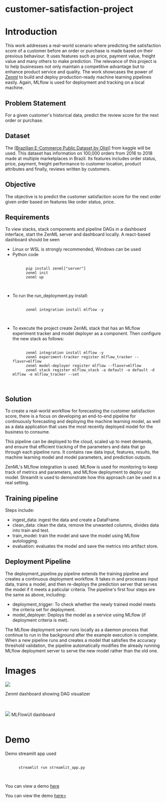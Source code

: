 # customer-satisfaction-project

<h1>Introduction</h1>
<p>This work addresses a real-world scenario where predicting the satisfaction score of a customer before an order or purchase is made based on their previous behaviour. It uses features such as price, payment value, freight value and many others to make prediction. The relevance of this project is to help businesses not only maintain a competitive advantage but to enhance product service and quality. The work showcases the power of <a href="https://zenml.io/">Zenml</a> to build and deploy production-ready machine learning pipelines easily. Again, MLflow is used for deployment and tracking on a local machine.</p> 
<h2>Problem Statement</h2>
<p>For a given customer's historical data, predict the review score for the next order or purchase.</p>
<h2>Dataset</h2>
The <a href="https://www.kaggle.com/datasets/olistbr/brazilian-ecommerce">[Brazilian E-Commerce Public Dataset by Olist]</a> from kaggle will be used. This dataset has information on 100,000 orders from 2016 to 2018 made at multiple marketplaces in Brazil. Its features includes order status, price, payment, freight performance to customer location, product attributes and finally, reviews written by customers.
<h2>Objective</h2>
The objective is to predict the customer satisfaction score for the next order given order based on features like order status, price.
<h2>Requirements</h2>
<p>To view stacks, stack components and pipeline DAGs in a dashboard interface, start the ZenML server and dashboard locally. A react-based dashboard should be seen</p>
<ul>
  <li>Linux or WSL is strongly recommended, Windows can be used </li>
  <li>Python code</li>
  <div class="compact-code-container">
  <pre>
    <code>
      pip install zenml["server"]
      zenml init
      zenml up
    </code>
  </pre>
</div>
<li>To run the run_deployment.py install:</li>
<div class="code-container">
  <pre>
    <code>
      zenml integration install mlflow -y
    </code>
  </pre>
</div>
<li>To execute the project create ZenML stack that has an MLflow experiment tracker and model deployer as a component. Then configure the new stack as follows: </li>
  <div class="code-container">
  <pre>
    <code>
      zenml integration install mlflow -y
      zenml experiment-tracker register mlflow_tracker --flavor=mlflow
      zenml model-deployer register mlflow --flavor=mlflow
      zenml stack register mlflow_stack -a default -o default -d mlflow -e mlflow_tracker --set
    </code>
  </pre>
</div>
</ul>
<h2>Solution</h2>
<p>To create a real-world workflow for forecasting the customer satisfaction score, there is a focus on developing an end-to-end pipeline for continuously forecasting and deploying the machine learning model, as well as a data application that uses the most recently deployed model for the business to consume.
<p>This pipeline can be deployed to the cloud, scaled up to meet demands, and ensure that efficient tracking of the parameters and data that go through each pipeline runs. It contains raw data input, features, results, the machine learning model and model parameters, and prediction outputs. 
</p>
<p>ZenML's MLflow integration is used. MLflow is used for monitoring to keep track of metrics and parameters, and MLflow deployment to deploy our model. Streamlit is used to demonstrate how this approach can be used in a real setting.
</p>
<h2>Training pipeline</h2>
<p>Steps include:</p>
<ul>
<li>ingest_data: ingest the data and create a DataFrame.</li>
<li>clean_data: clean the data, remove the unwanted columns, divides data into train and test.</li>
<li>train_model: train the model and save the model using MLflow autologging.</li>
<li>evaluation: evaluates the model and save the metrics into artifact store.</li>
</ul>
<h2>Deployment Pipeline</h2>
<p>The deployment_pipeline.py pipeline extends the training pipeline and creates a continuous deployment workflow. It takes in and processes input data, trains a model, and then re-deploys the prediction server that serves the model if it meets a paticular criteria.  The pipeline's first four steps are the same as above, including:
</p>
<ul>
  <li>deployment_trigger: To check whether the newly trained model meets the criteria set for deployment.</li>
<li>model_deployer: Deploys the model as a service using MLflow (if deployment criteria is met).</li>
</ul>
<p>The MLflow deployment server runs locally as a daemon process that continue to run in the background after the example execution is complete. When a new pipeline runs and creates a model that satisfies the accuracy threshold validation, the pipeline automatically modifies the already running MLflow deployment server to serve the new model rather than the old one.
</p>
<h1>Images</h1>
<img src="https://github.com/Aaron-k12/customer-satisfaction-project/assets/107159092/0fd18590-487d-4173-b304-cac7456ff03e">
<p> Zenml dashboard showing DAG visualizer</p>
<br><br>
<img src="https://github.com/Aaron-k12/customer-satisfaction-project/assets/107159092/ae0b8cd9-cf41-4b93-8ac8-e62491a121a4">

<caption>MLFlowUI dashboard</caption>
<br><br>

<h1>Demo</h1>
<p>Demo streamlit app used</p>
<div class="code-container">
  <pre>
    <code>
      streamlit run streamlit_app.py
    </code>
  </pre>
<p>You can view a demo <a href="https://github.com/Aaron-k12/customer-satisfaction-project/assets/107159092/e6aafeef-9277-4b4d-be02-0177873281c3" target="_blank" >here</a></p>


<p> You can view the demo <a href="https://github.com/Aaron-k12/customer-satisfaction-project/assets/107159092/053ee89e-56c1-4f03-90e5-f54e395ccc30">here></a></p>





